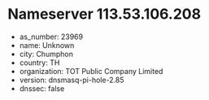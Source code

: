 # Nameserver 113.53.106.208

* as_number: 23969
* name: Unknown
* city: Chumphon
* country: TH
* organization: TOT Public Company Limited
* version: dnsmasq-pi-hole-2.85
* dnssec: false
